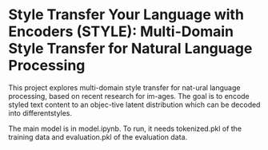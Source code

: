 # Style Transfer Your Language with Encoders (STYLE): Multi-Domain Style Transfer for Natural Language Processing

This project explores multi-domain style transfer for nat-ural language processing, based on recent research for im-ages.  The goal is to encode styled text content to an objec-tive latent distribution which can be decoded into differentstyles.

The main model is in model.ipynb. To run, it needs tokenized.pkl of the training data and evaluation.pkl of the evaluation data.
